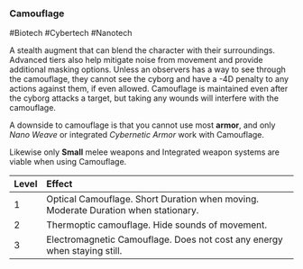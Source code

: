 ### Camouflage

#Biotech #Cybertech #Nanotech 

A stealth augment that can blend the character with their surroundings. Advanced tiers also help mitigate noise from movement and provide additional masking options. Unless an observers has a way to see through the camouflage, they cannot see the cyborg and have a -4D penalty to any actions against them, if even allowed. Camouflage is maintained even after the cyborg attacks a target, but taking any wounds will interfere with the camouflage.

A downside to camouflage is that you cannot use most **armor**, and only *Nano Weave* or integrated *Cybernetic Armor* work with Camouflage.

Likewise only **Small** melee weapons and Integrated weapon systems are viable when using Camouflage.

| Level | Effect                                                                             |
|:----- |:---------------------------------------------------------------------------------- |
| 1     | Optical Camouflage. Short Duration when moving. Moderate Duration when stationary. |
| 2     | Thermoptic camouflage. Hide sounds of movement.                                    |
| 3     | Electromagnetic Camouflage. Does not cost any energy when staying still.           |
